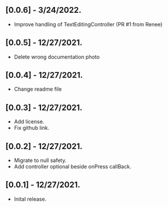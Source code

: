 ## [0.0.6] - 3/24/2022.
* Improve handling of TextEditingController (PR #1 from Renee)
## [0.0.5] - 12/27/2021.
* Delete wrong documentation photo
## [0.0.4] - 12/27/2021.
* Change readme file
## [0.0.3] - 12/27/2021.
* Add license.
* Fix github link.
## [0.0.2] - 12/27/2021.
* Migrate to null safety.
* Add controller optional beside onPress callBack.
## [0.0.1] - 12/27/2021.
* Inital release.


